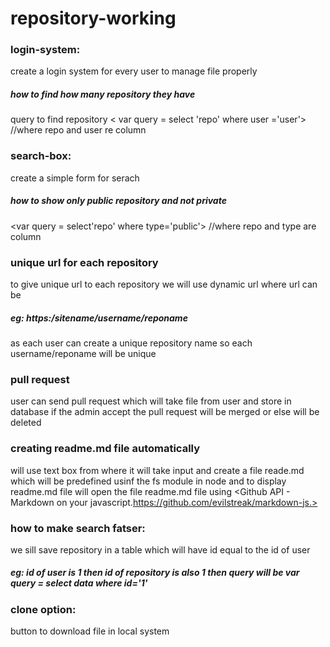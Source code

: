 # repository-working
 ### login-system:
 create a login system for every user to manage file properly 
##### how to find how many repository they have
 query to find repository
 < var query = select 'repo' where user ='user'>
 //where repo and user re column
 
 ### search-box:
  create a simple form for serach
  ##### how to show only public repository and not private
<var query = select'repo' where type='public'>
  //where repo and type are column
  
 ### unique url for each repository
 to give unique url to each repository we will use dynamic url where url can be 
 
 ##### eg: https:/sitename/username/reponame 
 as each user can create a unique repository name so each username/reponame will be unique
 
 
 ### pull request
user can send pull request which will take file from user and store in database if the admin accept the pull request will be merged or else will be deleted

###  creating readme.md file automatically
will use text box  from where it will take input and create a file reade.md which will be predefined usinf the fs module in node and to display readme.md file will open the file readme.md file using <Github API - Markdown on your javascript.https://github.com/evilstreak/markdown-js.>

### how to make search fatser:
we sill save repository in a table which will have id equal to the id of user
##### eg: id of user is 1 then id of repository is also 1 then query will be var query = select data where id='1'

### clone option:
   button to download file in local system 
